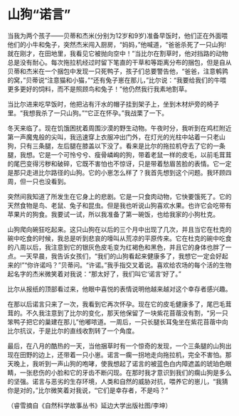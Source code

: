 # 山狗“诺言”

当我为两个孩子——贝蒂和杰米(分别为12岁和9岁)准备早饭时，他们正在外面喂他们的小牛和兔子，突然杰米闯入厨房，“妈妈，”他喊道，“爸爸杀死了一只山狗!就在刚才，在田地里，我看见它被抛向空中！”当比尔在割草时，他对挡路的动物总是没有耐心。每次拖拉机经过时留下笔直的干草和等距离分布的捆包，但是自从贝蒂和杰米在一个捆包中发现一只死鸭子，孩子们总要警告他，“爸爸，注意鹌鹑的窝，”贝蒂说“注意猫和小猫，”“还有兔子崽在那儿，”比尔说：“我要给我们的牛喂更多更好的饲料，而不是照顾鸟和兔子！”他仍然我行我素地割草。 

当比尔进来吃早饭时，他把沾有汗水的帽子挂到架子上，坐到木材炉旁的椅子里。“我想我杀了一只山狗。”“它正在怀孕。”我战栗了一下。 

冬天来临了。现在饥饿困扰着周围沙漠的野生动物。午夜时分，我听到在鸡栏附近第一声魔鬼般的尖叫，我迅速穿上衣服冲出门外，在灯光的光柱中站着一只老山狗，只有三条腿，左后腿在膝盖以下没了。看来是比尔的拖拉机夺去了它的一条腿，我想。它是一个可怜兮兮、瘦骨嶙峋的狗，带着老鼠一样的皮毛，以前毛茸茸的尾巴变得污秽和破碎，它既不害怕也不惊讶，只是带着愁眉苦脸的表情。它一定是那只走进比尔路径的山狗。它的小崽怎么样了？我首先想到这个问题。我环顾四周，但一只也没看到。 

突然间我知道了所发生在它身上的悲剧。它是一只食肉动物，它快要饿死了。它的天然食物是鸟、老鼠、兔子和昆虫。但是我也听说山狗喜欢水果。也许它会吃带有苹果片的狗食。我要试一试，所以我准备了第一碗饭，也给我家的小狗杜克。 

山狗爬向碗狂吃起来。这只山狗在以后的三个月中出现了几次，并且当它在杜克的碗中吃食的时候，我总是听到悲哀的嚎叫从荒凉的平原传来。它在杜克的碗中吃食的八周以后，我注意到它的银灰色皮毛变为红褐色和黑色，并且它的身体也胖了一点。一天早晨，我告诉女孩们，“我们的山狗看起来健康多了，我想它一定会好起来的!”“你许诺吗？”贝蒂问。“许诺。”我手指交叉着说。喜欢给农场的每个活的生物起名字的杰米微笑着对我说：“那太好了，我们叫它‘诺言’好了。” 

比尔从报纸的顶部看过来，他眼中喜悦的表情说明他越来越对这个幸存者感兴趣。 

在那以后诺言只来了一次，我看到它再次怀孕。现在它的皮毛健康多了，尾巴毛茸茸的。不久我注意到了比尔的变化，那天他保留了一块紫花苜蓿没有割，“另一只笨鸭子把它的巢建在那儿”他嘟哝道。一周后，一只长腿长耳兔坐在紫花苜蓿中向比尔抗议，于是比尔的直线收割转了一个角度。 

最后，在八月的酷热的一天，当他捆草时有一个惊奇的发现，一个三条腿的山狗出现在田野的边上，还带着一只小崽。诺言一瘸一拐地走向拖拉机，完全不害怕。那天晚上，我听到一声山狗的咆哮，使我想起了诺言的被蓝色白内障遮盖的琥珀色眼睛，一张悲伤的小脸和它的牙齿不断闪现。在那时我才意识到我们的瘸山狗是多么的坚强。诺言与恶劣的生存环境，人类和自然的威胁对抗，喂养它的崽儿，“我猜你是对的，”比尔微笑着对我说，“它们是幸存者，不是吗？” 

（睿雪摘自《自然科学故事丛书》延边大学出版社图/李坤）